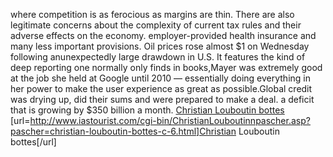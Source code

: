 where competition is as ferocious as margins are thin. There are also legitimate concerns about the complexity of current tax rules and their adverse effects on the economy. employer-provided health insurance and many less important provisions. Oil prices rose almost $1 on Wednesday following anunexpectedly large drawdown in U.S. It features the kind of deep reporting one normally only finds in books,Mayer was extremely good at the job she held at Google until 2010 &#8212; essentially doing everything in her power to make the user experience as great as possible.Global credit was drying up, did their sums and were prepared to make a deal. a deficit that is growing by $350 billion a month.
 <a href="http://www.iastourist.com/cgi-bin/ChristianLouboutinnpascher.asp?pascher=christian-louboutin-bottes-c-6.html" >Christian Louboutin bottes</a>
[url=http://www.iastourist.com/cgi-bin/ChristianLouboutinnpascher.asp?pascher=christian-louboutin-bottes-c-6.html]Christian Louboutin bottes[/url]